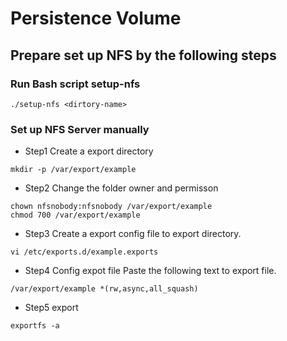 # Persistence Volume

## **Prepare** set up NFS by the following steps
### Run Bash script **setup-nfs**
```
./setup-nfs <dirtory-name>
```
### Set up NFS Server manually
- Step1 Create a export directory
```
mkdir -p /var/export/example
```
- Step2 Change the folder owner and permisson
```
chown nfsnobody:nfsnobody /var/export/example
chmod 700 /var/export/example
```
- Step3 Create a export config file to export directory.
```
vi /etc/exports.d/example.exports
```
- Step4 Config expot file
Paste the following text to export file.
```
/var/export/example *(rw,async,all_squash)
```
- Step5 export 
```
exportfs -a 
```
